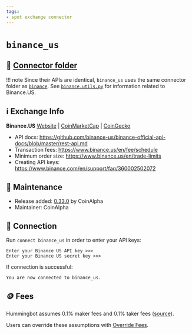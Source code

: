 ```yaml
---
tags:
- spot exchange connector
---
```


# `binance_us`

## 📁 [Connector folder](https://github.com/hummingbot/hummingbot/tree/master/hummingbot/connector/exchange/binance)

!!! note
    Since their APIs are identical, `binance_us` uses the same connector folder as [`binance`](../binance). See [`binance.utils.py`](https://github.com/hummingbot/hummingbot/blob/master/hummingbot/connector/exchange/binance/binance_utils.py#L60) for information related to Binance.US.

## ℹ️ Exchange Info

**Binance.US** [Website](https://binance.us/) | [CoinMarketCap](https://coinmarketcap.com/exchanges/binance-us/) | [CoinGecko](https://www.coingecko.com/en/exchanges/binance_us)

* API docs: <https://github.com/binance-us/binance-official-api-docs/blob/master/rest-api.md>
* Transaction fees: <https://www.binance.us/en/fee/schedule>
* Minimum order size: <https://www.binance.us/en/trade-limits>
* Creating API keys: <https://www.binance.com/en/support/faq/360002502072>

## 👷 Maintenance

* Release added: [0.33.0](/release-notes/0.33.0/) by CoinAlpha
* Maintainer: CoinAlpha

## 🔑 Connection

Run `connect binance_us` in order to enter your API keys:

```
Enter your Binance US API key >>>
Enter your Binance US secret key >>>
```

If connection is successful:

```
You are now connected to binance_us.
```

## 🪙 Fees

Hummingbot assumes 0.1% maker fees and 0.1% taker fees ([source](https://github.com/hummingbot/hummingbot/blob/master/hummingbot/connector/exchange/binance/binance_utils.py#L63)).

Users can override these assumptions with [Override Fees](/global-configs/override-fees/).
